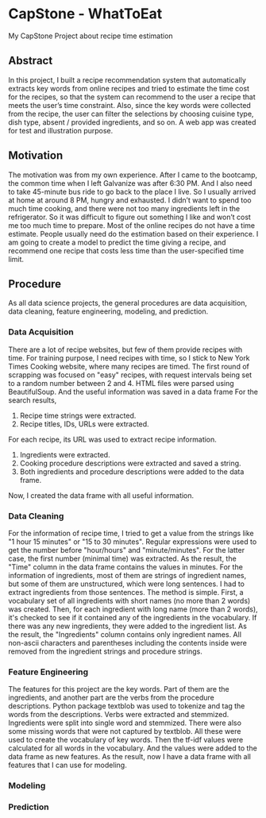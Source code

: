 # CapStone - WhatToEat

My CapStone Project about recipe time estimation

## Abstract

In this project, I built a recipe recommendation system that automatically extracts key words from online recipes and tried to estimate the time cost for the recipes, so that the system can recommend to the user a recipe that meets the user’s time constraint. Also, since the key words were collected from the recipe, the user can filter the selections by choosing cuisine type, dish type, absent / provided ingredients, and so on. A web app was created for test and illustration purpose.

## Motivation

The motivation was from my own experience. After I came to the bootcamp, the common time when I left Galvanize was after 6:30 PM. And I also need to take 45-minute bus ride to go back to the place I live. So I usually arrived at home at around 8 PM, hungry and exhausted. I didn’t want to spend too much time cooking, and there were not too many ingredients left in the refrigerator. So it was difficult to figure out something I like and won’t cost me too much time to prepare.
Most of the online recipes do not have a time estimate. People usually need do the estimation based on their experience. I am going to create a model to predict the time giving a recipe, and recommend one recipe that costs less time than the user-specified time limit.

## Procedure

As all data science projects, the general procedures are data acquisition, data cleaning, feature engineering, modeling, and prediction.

### Data Acquisition

There are a lot of recipe websites, but few of them provide recipes with time. For training purpose, I need recipes with time, so I stick to New York Times Cooking website, where many recipes are timed. The first round of scrapping was focused on "easy" recipes, with request intervals being set to a random number between 2 and 4.
HTML files were parsed using BeautifulSoup. And the useful information was saved in a data frame
For the search results,
1. Recipe time strings were extracted.
2. Recipe titles, IDs, URLs were extracted.

For each recipe, its URL was used to extract recipe information.
1. Ingredients were extracted.
2. Cooking procedure descriptions were extracted and saved a string.
3. Both ingredients and procedure descriptions were added to the data frame.

Now, I created the data frame with all useful information.

### Data Cleaning

For the information of recipe time, I tried to get a value from the strings like "1 hour 15 minutes" or "15 to 30 minutes". Regular expressions were used to get the number before "hour/hours" and "minute/minutes". For the latter case, the first number (minimal time) was extracted. As the result, the "Time" column in the data frame contains the values in minutes.
For the information of ingredients, most of them are strings of ingredient names, but some of them are unstructured, which were long sentences. I had to extract ingredients from those sentences. The method is simple. First, a vocabulary set of all ingredients with short names (no more than 2 words) was created. Then, for each ingredient with long name (more than 2 words), it's checked to see if it contained any of the ingredients in the vocabulary. If there was any new ingredients, they were added to the ingredient list. As the result, the "Ingredients" column contains only ingredient names.
All non-ascii characters and parentheses including the contents inside were removed from the ingredient strings and procedure strings.

### Feature Engineering

The features for this project are the key words. Part of them are the ingredients, and another part are the verbs from the procedure descriptions. Python package textblob was used to tokenize and tag the words from the descriptions. Verbs were extracted and stemmized. Ingredients were split into single word and stemmized. There were also some missing words that were not captured by textblob. All these were used to create the vocabulary of key words.
Then the tf-idf values were calculated for all words in the vocabulary. And the values were added to the data frame as new features.
As the result, now I have a data frame with all features that I can use for modeling.

### Modeling

### Prediction
